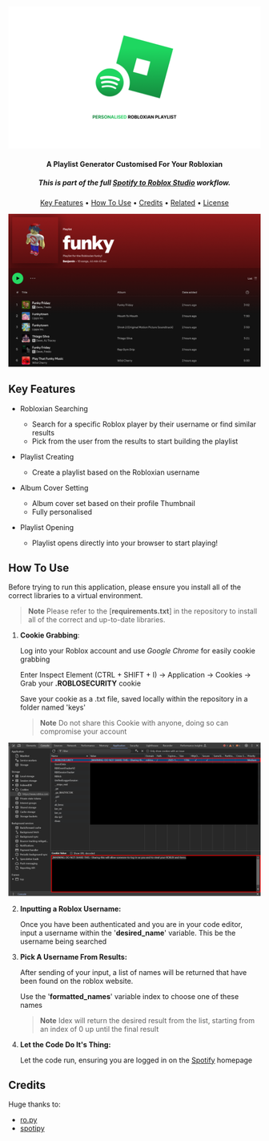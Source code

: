 ![Logo](gh-assets/SpotifyRobloxLogo2.png)

<h4 align="center">A Playlist Generator Customised For Your Robloxian</h4>

<h5 align="center">This is part of the full <a href="https://github.com/proud-p/spotify-roblox-project">Spotify to Roblox Studio</a> workflow.</h5>



<p align="center">
  <a href="#key-features">Key Features</a> •
  <a href="#how-to-use">How To Use</a> •
  <a href="#credits">Credits</a> •
  <a href="#related">Related</a> •
  <a href="#license">License</a>
</p>


![spotify_images](gh-assets/SpotifyScreenshot.png)

## Key Features

* Robloxian Searching
  - Search for a specific Roblox player by their username or find similar results
  - Pick from the user from the results to start building the playlist
  
* Playlist Creating
  - Create a playlist based on the Robloxian username
  
* Album Cover Setting

  * Album cover set based on their profile Thumbnail
  * Fully personalised  

* Playlist Opening

  * Playlist opens directly into your browser to start playing!

  

## How To Use

Before trying to run this application, please ensure you install all of the correct libraries to a virtual environment.

> **Note**
> Please refer to the [**requirements.txt**] in the repository to install all of the correct and up-to-date libraries.



1) **Cookie Grabbing**:

   Log into your Roblox account and use *Google Chrome* for easily cookie grabbing

   Enter Inspect Element (CTRL + SHIFT + I) -> Application -> Cookies -> Grab your **.ROBLOSECURITY** cookie

   Save your cookie as a .txt file, saved locally within the repository in a folder named 'keys'

   > **Note**
   > Do not share this Cookie with anyone, doing so can compromise your account

![CookieLocation](gh-assets/CookieLocation.png)

2. **Inputting a Roblox Username:**

   Once you have been authenticated and you are in your code editor, input a username within the '**desired_name**' variable. This be the username being searched

3. **Pick A Username From Results:**

   After sending of your input, a list of names will be returned that have been found on the roblox website.

   Use the '**formatted_names**' variable index to choose one of these names

   > **Note**
   > Idex will return the desired result from the list, starting from an index of 0 up until the final result

4. **Let the Code Do It's Thing:**

   Let the code run, ensuring you are logged in on the <a href="https://open.spotify.com/">Spotify</a> homepage



## Credits

Huge thanks to:

- [ro.py](https://ro.py.jmk.gg/v2.0.0/)
- [spotipy](https://spotipy.readthedocs.io/en/2.24.0/)

